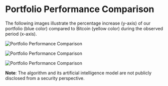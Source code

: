 # Portfolio Performance Comparison

The following images illustrate the percentage increase (y-axis) of our portfolio (blue color) compared to Bitcoin (yellow color) during the observed period (x-axis).

![Portfolio Performance Comparison](https://github.com/Ezzekieqt/RL-for-stock-market-trading/assets/32141607/2e382caa-0879-4af6-9e0c-3387bcd690d5)
&nbsp;
&nbsp;
&nbsp;
&nbsp;



![Portfolio Performance Comparison](https://github.com/Ezzekieqt/RL-for-stock-market-trading/assets/32141607/c98b1f24-280a-496f-8451-0fc00abd59e2)
&nbsp;
&nbsp;
&nbsp;
&nbsp;



![Portfolio Performance Comparison](https://github.com/Ezzekieqt/RL-for-stock-market-trading/assets/32141607/217f0921-eebf-44cc-94fb-6b1e7b9dfc4c)


**Note**: The algorithm and its artificial intelligence model are not publicly disclosed from a security perspective.
